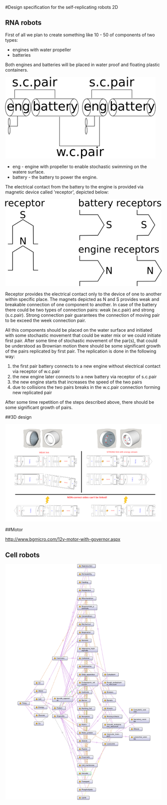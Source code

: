 #Design specification for the self-replicating robots 2D

## RNA robots

First of all we plan to create something like 10 - 50 of components of two types:

- engines with water propeller
- batteries

Both engines and batteries will be placed in water proof and floating plastic containers.


![Self replicating robots principal scheme](self_replicating.png)

- eng - engine with propeller to enable stochastic swimming on the watere surface.
- battery - the battery to power the engine.

The electrical contact from the battery to the engine is provided via magnetic device
called 'receptor', depicted below:

![Receptor](receptor.png)

Receptor provides the electrical contact only to the device of one to another within specific place.
The magnets depicted as N and S provides weak and breakable connection of one component to another.
In case of the battery there could be two types of connection pairs: weak (w.c.pair) and strong
(s.c.pair). Strong connection pair guarantees the connection of moving pair to be exceed the
week connection pair.

All this components should be placed on the water surface and initiated with some stochastic movement
that could be water mix or we could initiate first pair. After some time of stochastic movement of the par(s), that could be understood as Brownian motion there should be some significant growth of the pairs replicated by first pair. The replication is done in the following way:

1. the first pair battery connects to a new engine without electrical contact via receptor of w.c.pair
1. the new engine later connects to a new battery via receptor of s.c.pair
1. the new engine starts that increases the speed of the two pairs
1. due to collisions the two pairs breaks in the w.c.pair connection forming new replicated pair

After some time repetition of the steps described above, there should be some significant
growth of pairs.

##3D design

![](concept.png)

##Motor

http://www.bgmicro.com/12v-motor-with-governor.aspx

## Cell robots

![Cell semantic map](cell_semantic_map.png)

